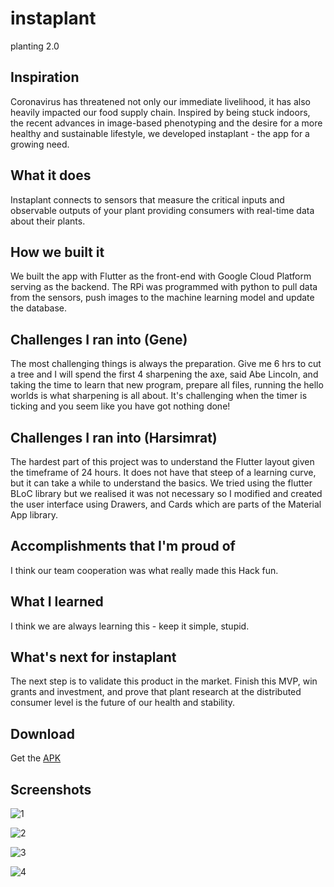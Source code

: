 # instaplant

planting 2.0

## Inspiration
Coronavirus has threatened not only our immediate livelihood, it has also heavily impacted our food supply chain. Inspired by being stuck indoors, the recent advances in image-based phenotyping and the desire for a more healthy and sustainable lifestyle, we developed instaplant - the app for a growing need.

## What it does

Instaplant connects to sensors that measure the critical inputs and observable outputs of your plant providing consumers with real-time data about their plants. 

## How we built it

We built the app with Flutter as the front-end with Google Cloud Platform serving as the backend. The RPi was programmed with python to pull data from the sensors, push images to the machine learning model and update the database.

## Challenges I ran into (Gene)

The most challenging things is always the preparation. Give me 6 hrs to cut a tree and I will spend the first 4 sharpening the axe, said Abe Lincoln, and taking the time to learn that new program, prepare all files, running the hello worlds is what sharpening is all about. It's challenging when the timer is ticking and you seem like you have got nothing done!

## Challenges I ran into (Harsimrat)
The hardest part of this project was to understand the Flutter layout given the timeframe of 24 hours. It does not have that steep of a learning curve, but it can take a while to understand the basics. We tried using the flutter BLoC library but we realised it was not necessary so I modified and created the user interface using Drawers, and Cards which are parts of the Material App library.

## Accomplishments that I'm proud of

I think our team cooperation was what really made this Hack fun.

## What I learned

I think we are always learning this - keep it simple, stupid.

## What's next for instaplant

The next step is to validate this product in the market. Finish this MVP, win grants and investment, and prove that plant research at the distributed consumer level is the future of our health and stability.

## Download

Get the [APK](https://github.com/harsimrat99/instaplant/blob/master/web/public/app-release%5B1%5D.apk?raw=true)

## Screenshots

![1](/web/public/1.png)

![2](/web/public/2.png)

![3](/web/public/3.png)

![4](/web/public/4.png)

